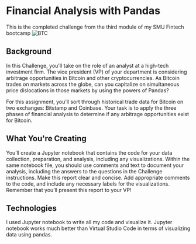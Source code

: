 # Financial Analysis with Pandas
This is the completed challenge from the third module of my SMU Fintech bootcamp
![BTC](https://static.foxbusiness.com/foxbusiness.com/content/uploads/2020/12/Bitcoin-Gold.jpg)
## Background
In this Challenge, you'll take on the role of an analyst at a high-tech investment firm. The vice president (VP) of your department is considering arbitrage opportunities in Bitcoin and other cryptocurrencies. As Bitcoin trades on markets across the globe, can you capitalize on simultaneous price dislocations in those markets by using the powers of Pandas?

For this assignment, you’ll sort through historical trade data for Bitcoin on two exchanges: Bitstamp and Coinbase. Your task is to apply the three phases of financial analysis to determine if any arbitrage opportunities exist for Bitcoin.

## What You're Creating
You’ll create a Jupyter notebook that contains the code for your data collection, preparation, and analysis, including any visualizations. Within the same notebook file, you should use comments and text to document your analysis, including the answers to the questions in the Challenge instructions. Make this report clear and concise. Add appropriate comments to the code, and include any necessary labels for the visualizations. Remember that you’ll present this report to your VP!

## Technologies
I used Jupyter notebook to write all my code and visualize it. Jupyter notebook works much better than Virtual Studio Code in terms of visualizing data using pandas.
